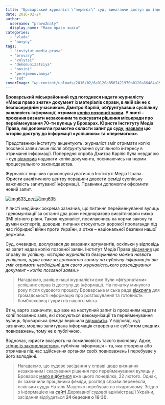 ```yaml
---
title: "Броварський журналіст \"переміг\" суд, вимагаючи доступ до інформації"
date: 2016-02-24
author: 
  username: "pravoZnaty"
  display_name: "Маєш право знати"
categories: 
  - "vlada"
  - "novyny"
tags: 
  - "instytut-media-prava"
  - "brovary"
  - "vulytsi"
  - "dekomunizatsiya"
  - "novini"
  - "perejmenuvannya"
  - "sud"
coverImage: "wp-content/uploads/2016/02/6a0120a8567421970b0120a86484a1970b-800wi.jpg"
---
```


**Броварський міськрайонний суд погодився надати журналісту «Маєш право знати» документ із матеріалів справи, в якій він не є безпосереднім учасником. Дмитро Карпій, обґрунтувавши суспільну важливість інформації, отримав [копію позовної заяви](https://www.slideshare.net/DmytroKarpiy/ss-58336854). У листі – прохання визнати незаконним та скасувати рішення міськради про перейменування 70-ти вулиць у Броварах. Юристи Інституту Медіа Права, які допомогли грамотно скласти запит до суду, [назвали](http://medialaw.org.ua/news/zhurnalist-otrymav-kopiyu-sudovogo-pozovu/) цю історію доступу до інформації «успішною» та «перемогою».**

Представники інституту акцентують: журналіст зміг отримати копію позовної заяви лише після обґрунтування суспільного інтересу в отриманні інформації. Попередня спроба Дмитра Карпія була невдалою – суд [відмовив](https://www.slideshare.net/DmytroKarpiy/18012016-58375358) надавати копію документа, посилаючись на норми процесуального законодавства.

Журналіст вирішив проконсультуватися в Інституті Медіа Права. Юристи аналітичного центру порадили довести феміді суспільну важливість запитуваної інформації. Правники допомогли оформити новий запит.

[![img633_ред](https://mpz.brovary.org/wp-content/uploads/2016/02/img633_red.jpg)](https://mpz.brovary.org/wp-content/uploads/2016/02/img633_red.jpg)[![img635](https://mpz.brovary.org/wp-content/uploads/2016/02/img635.jpg)](https://mpz.brovary.org/wp-content/uploads/2016/02/img635.jpg)

У листі медійник зокрема зазначив, що питання перейменування вулиць і декомунізації за останні два роки неодноразово висвітлювали низка ЗМІ різного рівня. Також журналіст, посилаючись на норми закону та думки експертів, доводив: питання стосуються ворожої пропаганди під час гібридної війни проти України, а отже – національної безпеки нашої держави.

Суд, очевидно, дослухався до вказаних аргументів, оскільки у відповідь на запит надав копію позовної заяви. Інститут Медіа Права [відзначив](http://medialaw.org.ua/news/zhurnalist-otrymav-kopiyu-sudovogo-pozovu-zavdyaky-nadanym-konsultatsiyam-instytutu-media-prava/) цю справу як успішну: «_Історію журналіста безсумнівно можна назвати успішною, адже саме за допомогою запиту на публічну інформацію він зміг отримати необхідний для свого журналістського розслідування документ – копію позовної заяви._»

> Нагадаємо, раніше наші журналісти вже були «фігурнатами» успішних справ із доступу до інформації. На початку минулого року після судового процесу Броварська міська рада [відкрила](https://mpz.brovary.org/miskrada-nadala-povnu-zagalnu-informatsiyu-pro-bomboshovishha-brovariv/) для громадськості інформацію про розташування та готовність бомбосховищ і укриттів нашого міста.

Втім, варто зазначити, що вже на наступний запит із проханням надати копії позовних заяв, які стосуються декомунізації та перейменування вулиць, броварська феміда вирішила [відмовити](https://www.slideshare.net/DmytroKarpiy/2015-58337525). У відповіді суд зазначив, мовляв запитувана інформація створена не суб’єктом владних повноважень, тому не є публічною.

Водночас, юристи вказують на помилковість такого висновку. Адже, [згідно із законодавством](http://zakon2.rada.gov.ua/laws/show/2939-17), публічна інформація – та, яка створена або отримана під час здійснення органом своїх повноважень і перебуває у його володінні.

> Нагадаємо, що судове засідання у справі щодо визнання незаконним і скасування рішення про перейменування вулиць у Броварах [мало відбутися](https://mpz.brovary.org/anons-22-lyutogo-vidbudetsya-sud-proty-perejmenuvannya-vulyts-u-brovarah/) вже цього понеділка, 22 лютого. Однак, як зазначили працівники феміди, розгляд справи перенесли, оскільки суддя Наталя Маценко перебуває на лікарняному. Згідно з інформацією на [сайті](http://br.ko.court.gov.ua/sud1007/csz/) Державної судової адміністрації України, засідання відбудеться **24 березня о 16:30.**
